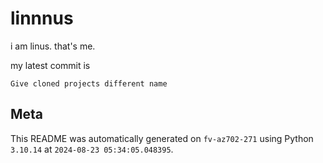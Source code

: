 # linnnus

i am linus. that's me.

my latest commit is

```
Give cloned projects different name
```

## Meta

This README was automatically generated on `fv-az702-271` using Python
`3.10.14` at `2024-08-23 05:34:05.048395`.
